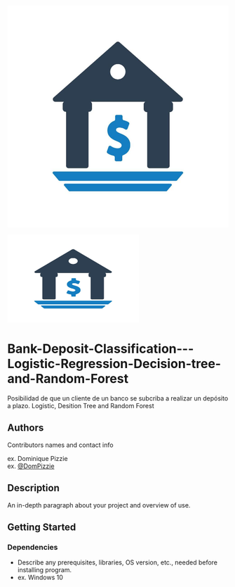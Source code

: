 ![alt text](https://github.com/JuanCassinerio/Bank-Deposit-Classification---Logistic-Regression-Decision-tree-and-Random-Forest/blob/main/logo.jpg)

<img src="https://github.com/JuanCassinerio/Bank-Deposit-Classification---Logistic-Regression-Decision-tree-and-Random-Forest/blob/main/logo.jpg" alt="Logo" width="300" height="200">

# Bank-Deposit-Classification---Logistic-Regression-Decision-tree-and-Random-Forest

Posibilidad de que un cliente de un banco se subcriba a realizar un depósito a plazo. Logistic, Desition Tree and Random Forest

## Authors

Contributors names and contact info

ex. Dominique Pizzie  
ex. [@DomPizzie](https://twitter.com/dompizzie)

## Description

An in-depth paragraph about your project and overview of use.

## Getting Started

### Dependencies

* Describe any prerequisites, libraries, OS version, etc., needed before installing program.
* ex. Windows 10

